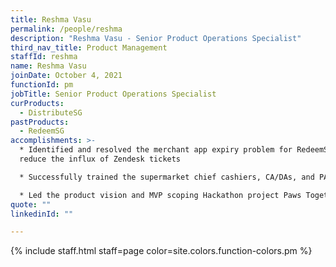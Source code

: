 ```yaml
---
title: Reshma Vasu
permalink: /people/reshma
description: "Reshma Vasu - Senior Product Operations Specialist"
third_nav_title: Product Management
staffId: reshma
name: Reshma Vasu
joinDate: October 4, 2021
functionId: pm
jobTitle: Senior Product Operations Specialist
curProducts:
  - DistributeSG
pastProducts:
  - RedeemSG
accomplishments: >-
  * Identified and resolved the merchant app expiry problem for RedeemSG to
  reduce the influx of Zendesk tickets

  * Successfully trained the supermarket chief cashiers, CA/DAs, and PA staff for CDC Tranche 3, and coordinated with PA, IMDA, and supermarkets on training sessions

  * Led the product vision and MVP scoping Hackathon project Paws Together
quote: ""
linkedinId: ""

---
```


{% include staff.html staff=page color=site.colors.function-colors.pm %}

